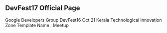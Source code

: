 ## DevFest17 Official Page
Google Developers Group DevFest16
Oct 21
Kerala Technological Innovation Zone
Template Name : Meetup
